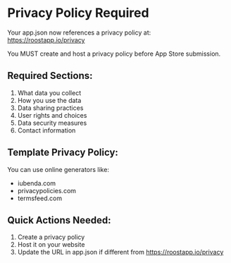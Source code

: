 # Privacy Policy Required

Your app.json now references a privacy policy at:
https://roostapp.io/privacy

You MUST create and host a privacy policy before App Store submission.

## Required Sections:

1. What data you collect
2. How you use the data
3. Data sharing practices
4. User rights and choices
5. Data security measures
6. Contact information

## Template Privacy Policy:

You can use online generators like:

- iubenda.com
- privacypolicies.com
- termsfeed.com

## Quick Actions Needed:

1. Create a privacy policy
2. Host it on your website
3. Update the URL in app.json if different from https://roostapp.io/privacy

